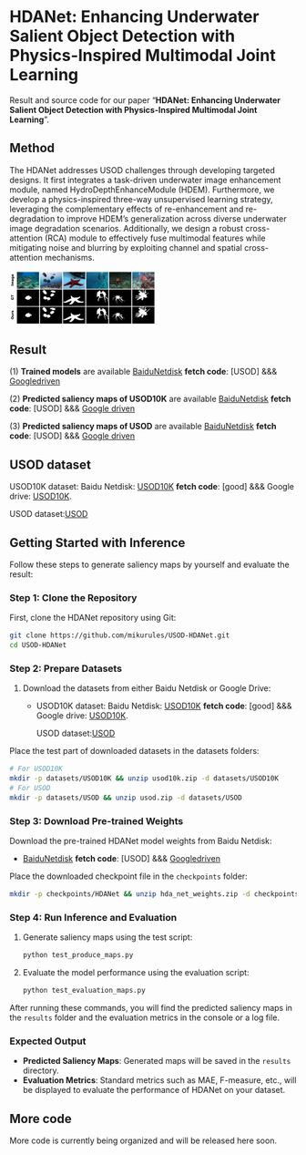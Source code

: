 # HDANet: Enhancing Underwater Salient Object Detection with Physics-Inspired Multimodal Joint Learning

Result and source code for our paper “**HDANet: Enhancing Underwater Salient Object Detection with Physics-Inspired Multimodal Joint Learning**”.

## Method
The HDANet addresses USOD challenges through developing targeted designs. It first integrates a task-driven underwater image enhancement module, named HydroDepthEnhanceModule (HDEM). Furthermore, we develop a physics-inspired three-way unsupervised learning strategy, leveraging the complementary effects of re-enhancement and re-degradation to improve HDEM’s generalization across diverse underwater image degradation scenarios. Additionally, we design a robust cross-attention (RCA) module to effectively fuse multimodal features while mitigating noise and blurring by exploiting channel and spatial cross-attention mechanisms. 

<img src="fig1.png" alt="fig1" style="zoom:25%;" />

## Result

(1) **Trained models** are available [BaiduNetdisk](https://pan.baidu.com/s/1nndmH18X_3c_PjJXLgSysw?pwd=USOD) **fetch code**: [USOD]  &&& [Googledriven](https://drive.google.com/drive/folders/1kDGGTYmwsDH3RCFBUFBJZDYUxpPpu4G4?usp=drive_link) 

(2) **Predicted saliency maps of USOD10K** are available [BaiduNetdisk](https://pan.baidu.com/s/1vV_ire7XziNdCtUe8E6U6w?pwd=USOD) **fetch code**: [USOD] &&& [Google driven](https://drive.google.com/drive/folders/16hrFMeNGnyWfdw2_14PZM0Rluivhoc3J?usp=drive_link)

(3) **Predicted saliency maps of USOD** are available [BaiduNetdisk](https://pan.baidu.com/s/1vV_ire7XziNdCtUe8E6U6w?pwd=USOD) **fetch code**: [USOD]  &&& [Google driven](https://drive.google.com/drive/folders/16hrFMeNGnyWfdw2_14PZM0Rluivhoc3J?usp=drive_link)

## USOD dataset

USOD10K dataset:  Baidu Netdisk: [USOD10K](https://pan.baidu.com/s/1edg2B9HjnHdEpmwnUOT0-w) **fetch code**: [good]  &&&  Google drive: [USOD10K](https://drive.google.com/file/d/1PH0PwKchXnkWwtAwbhNSW4utMCp5zer8/view?usp=sharing).

USOD dataset:[USOD](https://irvlab.cs.umn.edu/resources/usod-dataset)



## Getting Started with Inference
Follow these steps to generate saliency maps by yourself and evaluate the result:

### Step 1: Clone the Repository
First, clone the HDANet repository using Git:
```bash
git clone https://github.com/mikurules/USOD-HDANet.git
cd USOD-HDANet
```

### Step 2: Prepare Datasets
1. Download the datasets from either Baidu Netdisk or Google Drive:
   - USOD10K dataset:  Baidu Netdisk: [USOD10K](https://pan.baidu.com/s/1edg2B9HjnHdEpmwnUOT0-w) **fetch code**: [good]  &&&  Google drive: [USOD10K](https://drive.google.com/file/d/1PH0PwKchXnkWwtAwbhNSW4utMCp5zer8/view?usp=sharing).
   
     USOD dataset:[USOD](https://irvlab.cs.umn.edu/resources/usod-dataset)
   

Place the test part of downloaded datasets in the datasets folders:
```bash
# For USOD10K
mkdir -p datasets/USOD10K && unzip usod10k.zip -d datasets/USOD10K
# For USOD
mkdir -p datasets/USOD && unzip usod.zip -d datasets/USOD
```

### Step 3: Download Pre-trained Weights
Download the pre-trained HDANet model weights from Baidu Netdisk:
-  [BaiduNetdisk](https://pan.baidu.com/s/1nndmH18X_3c_PjJXLgSysw?pwd=USOD) **fetch code**: [USOD]  &&& [Googledriven](https://drive.google.com/drive/folders/1kDGGTYmwsDH3RCFBUFBJZDYUxpPpu4G4?usp=drive_link) 

Place the downloaded checkpoint file in the `checkpoints` folder:
```bash
mkdir -p checkpoints/HDANet && unzip hda_net_weights.zip -d checkpoints/HDANet
```

### Step 4: Run Inference and Evaluation
1. Generate saliency maps using the test script:
   ```bash
   python test_produce_maps.py
   ```

2. Evaluate the model performance using the evaluation script:
   ```bash
   python test_evaluation_maps.py
   ```

After running these commands, you will find the predicted saliency maps in the `results` folder and the evaluation metrics in the console or a log file.

### Expected Output
- **Predicted Saliency Maps**: Generated maps will be saved in the `results` directory.
- **Evaluation Metrics**: Standard metrics such as MAE, F-measure, etc., will be displayed to evaluate the performance of HDANet on your dataset.

## More code
More code is currently being organized and will be released here soon.

